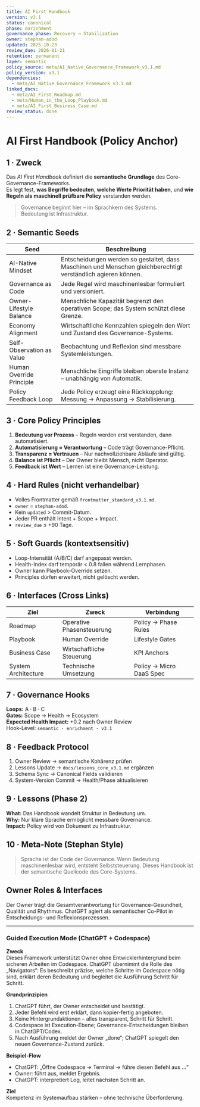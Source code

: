 ```yaml
---
title: AI First Handbook
version: v3.1
status: canonical
phase: enrichment
governance_phase: Recovery → Stabilization
owner: stephan-adod
updated: 2025-10-23
review_due: 2026-01-21
retention: permanent
layer: semantic
policy_source: meta/AI_Native_Governance_Framework_v3.1.md
policy_version: v3.1
dependencies:
  - meta/AI_Native_Governance_Framework_v3.1.md
linked_docs:
  - meta/AI_First_Roadmap.md
  - meta/Human_in_the_Loop_Playbook.md
  - meta/AI_First_Business_Case.md
review_status: done
---
```


# AI First Handbook (Policy Anchor)

## 1 · Zweck
Das *AI First Handbook* definiert die **semantische Grundlage** des Core-Governance-Frameworks.  
Es legt fest, **was Begriffe bedeuten**, **welche Werte Priorität haben**, und **wie Regeln als maschinell prüfbare Policy** verstanden werden.

> Governance beginnt hier – im Sprachkern des Systems.  
> Bedeutung ist Infrastruktur.

## 2 · Semantic Seeds
| Seed | Beschreibung |
|------|---------------|
| AI-Native Mindset | Entscheidungen werden so gestaltet, dass Maschinen und Menschen gleichberechtigt verständlich agieren können. |
| Governance as Code | Jede Regel wird maschinenlesbar formuliert und versioniert. |
| Owner-Lifestyle Balance | Menschliche Kapazität begrenzt den operativen Scope; das System schützt diese Grenze. |
| Economy Alignment | Wirtschaftliche Kennzahlen spiegeln den Wert und Zustand des Governance-Systems. |
| Self-Observation as Value | Beobachtung und Reflexion sind messbare Systemleistungen. |
| Human Override Principle | Menschliche Eingriffe bleiben oberste Instanz – unabhängig von Automatik. |
| Policy Feedback Loop | Jede Policy erzeugt eine Rückkopplung: Messung → Anpassung → Stabilisierung. |

## 3 · Core Policy Principles
1. **Bedeutung vor Prozess** – Regeln werden erst verstanden, dann automatisiert.  
2. **Automatisierung = Verantwortung** – Code trägt Governance-Pflicht.  
3. **Transparenz = Vertrauen** – Nur nachvollziehbare Abläufe sind gültig.  
4. **Balance ist Pflicht** – Der Owner bleibt Mensch, nicht Operator.  
5. **Feedback ist Wert** – Lernen ist eine Governance-Leistung.

## 4 · Hard Rules (nicht verhandelbar)
- Volles Frontmatter gemäß `frontmatter_standard_v3.1.md`.  
- `owner` = `stephan-adod`.  
- Kein `updated` > Commit-Datum.  
- Jeder PR enthält Intent + Scope + Impact.  
- `review_due` ≤ +90 Tage.

## 5 · Soft Guards (kontextsensitiv)
- Loop-Intensität (A/B/C) darf angepasst werden.  
- Health-Index darf temporär < 0.8 fallen während Lernphasen.  
- Owner kann Playbook-Override setzen.  
- Principles dürfen erweitert, nicht gelöscht werden.

## 6 · Interfaces (Cross Links)
| Ziel | Zweck | Verbindung |
|------|--------|------------|
| Roadmap | Operative Phasensteuerung | Policy → Phase Rules |
| Playbook | Human Override | Lifestyle Gates |
| Business Case | Wirtschaftliche Steuerung | KPI Anchors |
| System Architecture | Technische Umsetzung | Policy → Micro DaaS Spec |

## 7 · Governance Hooks
**Loops:** A · B · C  
**Gates:** Scope → Health → Ecosystem  
**Expected Health Impact:** +0.2 nach Owner Review  
Hook-Level: `semantic · enrichment · v3.1`

## 8 · Feedback Protocol
1. Owner Review → semantische Kohärenz prüfen  
2. Lessons Update → `docs/lessons_core_v3.1.md` ergänzen  
3. Schema Sync → Canonical Fields validieren  
4. System-Version Commit → Health/Phase aktualisieren

## 9 · Lessons (Phase 2)
**What:** Das Handbook wandelt Struktur in Bedeutung um.  
**Why:** Nur klare Sprache ermöglicht messbare Governance.  
**Impact:** Policy wird von Dokument zu Infrastruktur.

## 10 · Meta-Note (Stephan Style)
> Sprache ist der Code der Governance.
> Wenn Bedeutung maschinenlesbar wird, entsteht Selbststeuerung.
> Dieses Handbook ist der semantische Quellcode des Core-Systems.

## Owner Roles & Interfaces
Der Owner trägt die Gesamtverantwortung für Governance-Gesundheit, Qualität und Rhythmus.
ChatGPT agiert als semantischer Co-Pilot in Entscheidungs- und Reflexionsprozessen.

---

### Guided Execution Mode (ChatGPT + Codespace)

**Zweck**  
Dieses Framework unterstützt Owner ohne Entwicklerhintergrund beim sicheren Arbeiten im Codespace.
ChatGPT übernimmt die Rolle des „Navigators“: Es beschreibt präzise, welche Schritte im Codespace nötig sind,
erklärt deren Bedeutung und begleitet die Ausführung Schritt für Schritt.

**Grundprinzipien**  
1. ChatGPT führt, der Owner entscheidet und bestätigt.  
2. Jeder Befehl wird erst erklärt, dann kopier-fertig angeboten.  
3. Keine Hintergrundaktionen – alles transparent, Schritt für Schritt.  
4. Codespace ist Execution-Ebene; Governance-Entscheidungen bleiben in ChatGPT/Codex.  
5. Nach Ausführung meldet der Owner „done“; ChatGPT spiegelt den neuen Governance-Zustand zurück.

**Beispiel-Flow**  
- ChatGPT: „Öffne Codespace → Terminal → führe diesen Befehl aus …“  
- Owner: führt aus, meldet Ergebnis.  
- ChatGPT: interpretiert Log, leitet nächsten Schritt an.

**Ziel**  
Kompetenz im Systemaufbau stärken – ohne technische Überforderung.
